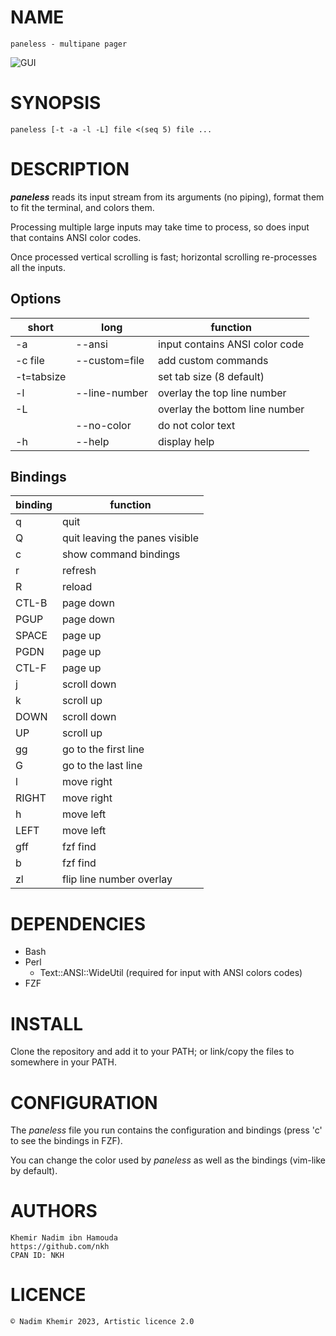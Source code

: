 # NAME

	paneless - multipane pager

![GUI](https://github.com/nkh/paneless/blob/main/media/paneless.png)

# SYNOPSIS

	paneless [-t -a -l -L] file <(seq 5) file ...

# DESCRIPTION

***paneless*** reads its input stream from its arguments (no piping), format them to fit the terminal, and colors them.

Processing multiple large inputs may take time to process, so does input that contains ANSI color codes. 

Once processed vertical scrolling is fast; horizontal scrolling re-processes all the inputs.

## Options

| short      | long          | function                                         |
| ---------- | ------------- | ------------------------------------------------ |
| -a         | --ansi        | input contains ANSI color code                   |
| -c file    | --custom=file | add custom commands                              |
| -t=tabsize |               | set tab size (8 default)                         |
| -l         | --line-number | overlay the top line number                      |
| -L         |               | overlay the bottom line number                   |
|            | --no-color    | do not color text                                |
| -h         | --help        | display help                                     |

## Bindings

| binding | function                       |
| ------- | ------------------------------ |
| q       | quit                           |
| Q       | quit leaving the panes visible |
| c       | show command bindings          |
| r       | refresh                        |
| R       | reload                         |
| CTL-B   | page down                      |
| PGUP    | page down                      |
| SPACE   | page up                        |
| PGDN    | page up                        |
| CTL-F   | page up                        |
| j       | scroll down                    |
| k       | scroll up                      |
| DOWN    | scroll down                    |
| UP      | scroll up                      |
| gg      | go to the first line           |
| G       | go to the last line            |
| l       | move right                     |
| RIGHT   | move right                     |
| h       | move left                      |
| LEFT    | move left                      |
| gff     | fzf find                       |
| b       | fzf find                       |
| zl      | flip line number overlay       |

# DEPENDENCIES

- Bash
- Perl
	- Text::ANSI::WideUtil (required for input with ANSI colors codes) 
- FZF

# INSTALL

Clone the repository and add it to your PATH; or link/copy the files to somewhere in your PATH.

# CONFIGURATION

The *paneless* file you run contains the configuration and bindings (press 'c' to see the bindings in FZF).

You can change the color used by *paneless* as well as the bindings (vim-like by default).

# AUTHORS

    Khemir Nadim ibn Hamouda
    https://github.com/nkh
    CPAN ID: NKH
    
# LICENCE

	© Nadim Khemir 2023, Artistic licence 2.0

